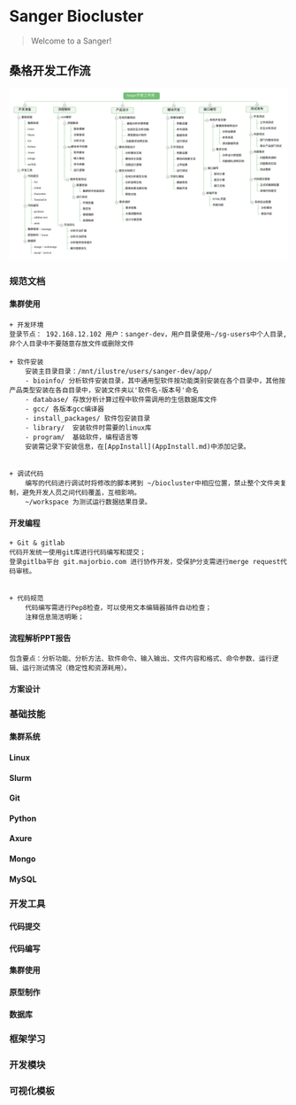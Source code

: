 Sanger Biocluster 
======================

> Welcome to a Sanger!


桑格开发工作流
---------------
![开发流程](img/Sanger开发工作流.svg)


### 规范文档

#### 集群使用
	
	+ 开发环境
	登录节点： 192.168.12.102 用户：sanger-dev，用户目录使用~/sg-users中个人目录,非个人目录中不要随意存放文件或删除文件
		
	+ 软件安装
		安装主目录目录：/mnt/ilustre/users/sanger-dev/app/
		- bioinfo/ 分析软件安装目录，其中通用型软件按功能类别安装在各个目录中，其他按产品类型安装在各自目录中，安装文件夹以'软件名-版本号'命名
		- database/	存放分析计算过程中软件需调用的生信数据库文件
		- gcc/ 各版本gcc编译器
		- install_packages/ 软件包安装目录
		- library/  安装软件时需要的linux库
		- program/	基础软件，编程语言等
		安装需记录下安装信息，在[AppInstall](AppInstall.md)中添加记录。


	+ 调试代码
		编写的代码进行调试时将修改的脚本拷到 ~/biocluster中相应位置，禁止整个文件夹复制，避免开发人员之间代码覆盖，互相影响。
		~/workspace 为测试运行数据结果目录。


#### 开发编程

	+ Git & gitlab
	代码开发统一使用git库进行代码编写和提交；
	登录gitlba平台 git.majorbio.com 进行协作开发，受保护分支需进行merge request代码审核。


	+ 代码规范
		代码编写需进行Pep8检查，可以使用文本编辑器插件自动检查；
		注释信息简洁明晰；


#### 流程解析PPT报告
	包含要点：分析功能、分析方法、软件命令、输入输出、文件内容和格式、命令参数、运行逻辑、运行测试情况（稳定性和资源耗用）。

#### 方案设计





### 基础技能

#### 集群系统

#### Linux

#### Slurm

#### Git

#### Python

#### Axure

#### Mongo

#### MySQL


### 开发工具

#### 代码提交
#### 代码编写
#### 集群使用
#### 原型制作
#### 数据库


### 框架学习


### 开发模块


### 可视化模板












